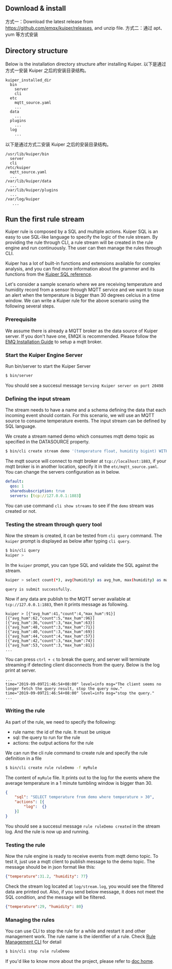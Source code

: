 

## Download & install

方式一：Download the latest release from https://github.com/emqx/kuiper/releases, and unzip file.
方式二：通过 apt、yum 等方式安装

## Directory structure 

Below is the installation directory structure after installing Kuiper. 
以下是通过方式一安装 Kuiper 之后的安装目录结构。

```
kuiper_installed_dir
  bin
    server
    cli
  etc
    mqtt_source.yaml
    ...
  data
    ...
  plugins
    ...
  log
    ...
```

以下是通过方式二安装 Kuiper 之后的安装目录结构。

```
/usr/lib/kuiper/bin
  server
  cli
/etc/kuiper
  mqtt_source.yaml
  ...
/var/lib/kuiper/data
  ...
/var/lib/kuiper/plugins
  ...
/var/log/kuiper
   ...
```

## Run the first rule stream

Kuiper rule is composed by a SQL and multiple actions. Kuiper SQL is an easy to use SQL-like language to specify the logic of the rule stream. By providing the rule through CLI, a rule stream will be created in the rule engine and run continuously. The user can then manage the rules through CLI.

Kuiper has a lot of built-in functions and extensions available for complex analysis, and you can find more information about the grammer and its functions from the [Kuiper SQL reference](sqls/overview.md).

Let's consider a sample scenario where we are receiving temperature and humidity record from a sensor through MQTT service and we want to issue an alert when the temperature is bigger than 30 degrees celcius in a time window. We can write a Kuiper rule for the above scenario using the following several steps.

### Prerequisite

We assume there is already a MQTT broker as the data source of Kuiper server. If you don't have one, EMQX is recommended. Please follow the [EMQ Installation Guide](https://docs.emqx.io/broker/v3/en/install.html) to setup a mqtt broker.

### Start the Kuiper Engine Server

Run bin/server to start the Kuiper Server
```sh
$ bin/server
```
You should see a succesul message `Serving Kuiper server on port 20498` 

### Defining the input stream

The stream needs to have a name and a schema defining the data that each incoming event should contain. For this scenario, we will use an MQTT source to consume temperature events. The input stream can be defined by SQL language.

We create a stream named demo which consumes mqtt demo topic as specified in the DATASOURCE property.
```sh
$ bin/cli create stream demo '(temperature float, humidity bigint) WITH (FORMAT="JSON", DATASOURCE="demo")'
```
The mqtt source will connect to mqtt broker at `tcp://localhost:1883`, if your mqtt broker is in another location, specify it in the `etc/mqtt_source.yaml`.  You can change the servers configuration as in below.

```yaml
default:
  qos: 1
  sharedsubscription: true
  servers: [tcp://127.0.0.1:1883]
```

You can use command ``cli show streams`` to see if the ``demo`` stream was created or not.

### Testing the stream through query tool

Now the stream is created, it can be tested from ``cli query`` command. The ``kuiper`` prompt is displayed as below after typing ``cli query``.

```sh
$ bin/cli query
kuiper > 
```

In the ``kuiper`` prompt, you can type SQL and validate the SQL against the stream.

```sh
kuiper > select count(*), avg(humidity) as avg_hum, max(humidity) as max_hum from demo where temperature > 30 group by TUMBLINGWINDOW(ss, 5);

query is submit successfully.
```

Now if any data are publish to the MQTT server available at ``tcp://127.0.0.1:1883``, then it prints message as following.

```
kuiper > [{"avg_hum":41,"count":4,"max_hum":91}]
[{"avg_hum":62,"count":5,"max_hum":96}]
[{"avg_hum":36,"count":3,"max_hum":63}]
[{"avg_hum":48,"count":3,"max_hum":71}]
[{"avg_hum":40,"count":3,"max_hum":69}]
[{"avg_hum":44,"count":4,"max_hum":57}]
[{"avg_hum":42,"count":3,"max_hum":74}]
[{"avg_hum":53,"count":3,"max_hum":81}]
...
```

You can press ``ctrl + c`` to break the query, and server will terminate streaming if detecting client disconnects from the query. Below is the log print at server.

```
...
time="2019-09-09T21:46:54+08:00" level=info msg="The client seems no longer fetch the query result, stop the query now."
time="2019-09-09T21:46:54+08:00" level=info msg="stop the query."
...
```

### Writing the rule

As part of the rule, we need to specify the following:
* rule name: the id of the rule. It must be unique
* sql: the query to run for the rule
* actions: the output actions for the rule

We can run the cli rule command to create rule and specify the rule definition in a file

```sh
$ bin/cli create rule ruleDemo -f myRule
```
The content of `myRule` file. It prints out to the log  for the events where the average temperature in a 1 minute tumbling window is bigger than 30.
```json
{
    "sql": "SELECT temperature from demo where temperature > 30",
    "actions": [{
        "log":  {}
    }]
}
```
You should see a succesul message `rule ruleDemo created` in the stream log. And the rule is now up and running.

### Testing the rule
Now the rule engine is ready to receive events from mqtt demo topic. To test it, just use a mqtt client to publish message to the demo topic. The message should be in json format like this:
```json
{"temperature":31.2, "humidity": 77}
```

Check the stream log located at `log/stream.log`, you would see the filtered data are printed out. Also, if you send below message, it does not meet the SQL condition, and the message will be filtered.

```json
{"temperature":29, "humidity": 80}
```

### Managing the rules
You can use CLI to stop the rule for a while and restart it and other management work. The rule name is the identifier of a rule. Check [Rule Management CLI](cli/rules.md) for detail
```sh
$ bin/cli stop rule ruleDemo
```



If you'd like to know more about the project, please refer to [doc home](index.md).
